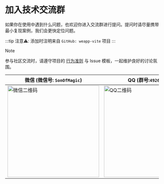 # 加入技术交流群

如果你在使用中遇到什么问题，也欢迎你进入交流群进行提问。提问时请尽量携带最小复现案例，我们会更快定位问题。

:::tip
注意⚠️: 添加时注明来自 `GitHub: weapp-vite` 项目
:::

> [!NOTE]
> 参与社区交流时，请遵守项目的 [行为准则](/CODE_OF_CONDUCT) 与 Issue 模板，一起维护良好的讨论氛围。

| 微信 (微信号: `SonOfMagic`)                                              | QQ (群号:`49262447`)                                               |
| ------------------------------------------------------------------------ | ------------------------------------------------------------------ |
| <img src="../images/wechat-qrcode.svg" alt="微信二维码" width="300px" /> | <img src="../images/qq-qrcode.jpg" alt="QQ二维码" width="300px" /> |
